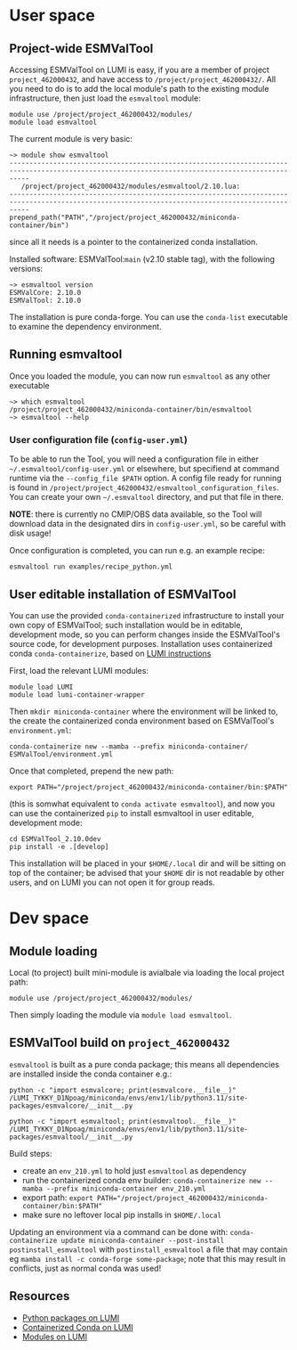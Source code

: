 # User space

## Project-wide ESMValTool

Accessing ESMValTool on LUMI is easy, if you are a member of project `project_462000432`, and have
access to `/project/project_462000432/`. All you need to do is to
add the local module's path to the existing module infrastructure, then just
load the `esmvaltool` module:

```
module use /project/project_462000432/modules/
module load esmvaltool
```

The current module is very basic:

```
~> module show esmvaltool
-------------------------------------------------------------------------------------------------------------------------------------------------
   /project/project_462000432/modules/esmvaltool/2.10.lua:
-------------------------------------------------------------------------------------------------------------------------------------------------
prepend_path("PATH","/project/project_462000432/miniconda-container/bin")

```

since all it needs is a pointer to the containerized conda installation.


Installed software: ESMValTool:`main` (v2.10 stable tag), with the following versions:

```
~> esmvaltool version
ESMValCore: 2.10.0
ESMValTool: 2.10.0
```

The installation is pure conda-forge. You can use the `conda-list` executable to examine the dependency environment.

## Running esmvaltool

Once you loaded the module, you can now run `esmvaltool` as any other executable

```
~> which esmvaltool
/project/project_462000432/miniconda-container/bin/esmvaltool
~> esmvaltool --help

```

### User configuration file (`config-user.yml`)

To be able to run the Tool, you will need a configuration file in either `~/.esmvaltool/config-user.yml` or elsewhere, but
specifiend at command runtime via the `--config_file $PATH` option. A config file ready for running is found in `/project/project_462000432/esmvaltool_configuration_files`. You can create your own `~/.esmvaltool` directory, and put that file in there.

**NOTE**: there is currently no CMIP/OBS data available, so the Tool will download data in the designated dirs in `config-user.yml`, so be careful
with disk usage!

Once configuration is completed, you can run e.g. an example recipe:

```
esmvaltool run examples/recipe_python.yml
```

## User editable installation of ESMValTool

You can use the provided `conda-containerized` infrastructure to install your own copy of ESMValTool;
such installation would be in editable, development mode, so you can perform changes inside the ESMValTool's
source code, for development purposes. Installation uses containerized conda `conda-containerize`,
based on [LUMI instructions](https://docs.lumi-supercomputer.eu/software/installing/container-wrapper/)

First, load the relevant LUMI modules:

```
module load LUMI
module load lumi-container-wrapper
```

Then `mkdir miniconda-container` where the environment will be linked to,
the create the containerized conda environment based on ESMValTool's `environment.yml`:

```
conda-containerize new --mamba --prefix miniconda-container/ ESMValTool/environment.yml
```

Once that completed, prepend the new path:

```
export PATH="/project/project_462000432/miniconda-container/bin:$PATH"
```

(this is somwhat equivalent to `conda activate esmvaltool`), and now you can use the containerized `pip`
to install esmvaltool in user editable, development mode:

```
cd ESMValTool_2.10.0dev
pip install -e .[develop]
```

This installation will be placed in your `$HOME/.local` dir and will be sitting on top of the container;
be advised that your `$HOME` dir is not readable by other users, and on LUMI you can not open it for
group reads.

# Dev space

## Module loading

Local (to project) built mini-module is avialbale via loading the local project path:

```
module use /project/project_462000432/modules/
```

Then simply loading the module via `module load esmvaltool`.


## ESMValTool build on `project_462000432`

`esmvaltool` is built as a pure conda package; this means all dependencies are installed inside the conda container e.g.:

```
python -c "import esmvalcore; print(esmvalcore.__file__)"
/LUMI_TYKKY_D1Npoag/miniconda/envs/env1/lib/python3.11/site-packages/esmvalcore/__init__.py

python -c "import esmvaltool; print(esmvaltool.__file__)"
/LUMI_TYKKY_D1Npoag/miniconda/envs/env1/lib/python3.11/site-packages/esmvaltool/__init__.py
```

Build steps:

- create an `env_210.yml` to hold just `esmvaltool` as dependency
- run the containerized conda env builder: `conda-containerize new --mamba --prefix miniconda-container env_210.yml`
- export path: `export PATH="/project/project_462000432/miniconda-container/bin:$PATH"`
- make sure no leftover local pip installs in `$HOME/.local`

Updating an environment via a command can be done with: `conda-containerize update miniconda-container --post-install postinstall_esmvaltool`
with `postinstall_esmvaltool` a file that may contain eg `mamba install -c conda-forge some-package`; note that this may result in conflicts, just as normal conda was used!

## Resources

- [Python packages on LUMI](https://docs.lumi-supercomputer.eu/software/installing/python/)
- [Containerized Conda on LUMI](https://docs.lumi-supercomputer.eu/software/installing/container-wrapper/)
- [Modules on LUMI](https://docs.lumi-supercomputer.eu/runjobs/lumi_env/Lmod_modules)
